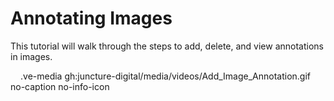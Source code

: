 
# Annotating Images

This tutorial will walk through the steps to add, delete, and view annotations in images.

<ve-modal label="Adding An Annotation" button-icon="play-circle" style="margin-left:1rem;">
.ve-media gh:juncture-digital/media/videos/Add_Image_Annotation.gif no-caption no-info-icon
</ve-modal>